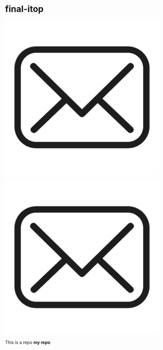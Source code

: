 # final-itop


<img src ='logo.png'>

![images var](logo.png 'BAKIYORUM BAKIYORUM')

This is a repo <b> my repo</b>


